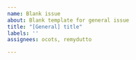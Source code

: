```yaml
---
name: Blank issue
about: Blank template for general issue
title: "[General] title"
labels: ''
assignees: ocots, remydutto

---
```



